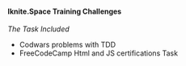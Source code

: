 #### Iknite.Space Training Challenges 

*The Task Included*
- Codwars problems with TDD
- FreeCodeCamp Html and JS certifications Task


